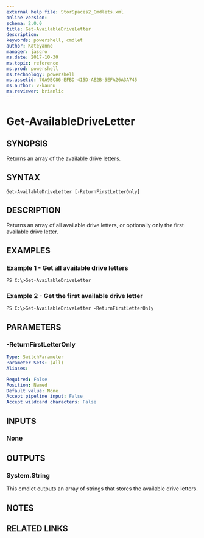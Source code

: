 ```yaml
---
external help file: StorSpaces2_Cmdlets.xml
online version: 
schema: 2.0.0
title: Get-AvailableDriveLetter
description: 
keywords: powershell, cmdlet
author: Kateyanne
manager: jasgro
ms.date: 2017-10-30
ms.topic: reference
ms.prod: powershell
ms.technology: powershell
ms.assetid: 70A9BC86-EFBD-415D-AE2B-5EFA26A3A745
ms.author: v-kaunu
ms.reviewer: brianlic
---
```


# Get-AvailableDriveLetter

## SYNOPSIS
Returns an array of the available drive letters.

## SYNTAX

```
Get-AvailableDriveLetter [-ReturnFirstLetterOnly]
```

## DESCRIPTION
Returns an array of all available drive letters, or optionally only the first available drive letter.

## EXAMPLES

### Example 1 - Get all available drive letters
```
PS C:\>Get-AvailableDriveLetter
```

### Example 2 - Get the first available drive letter
```
PS C:\>Get-AvailableDriveLetter -ReturnFirstLetterOnly
```

## PARAMETERS

### -ReturnFirstLetterOnly
```yaml
Type: SwitchParameter
Parameter Sets: (All)
Aliases: 

Required: False
Position: Named
Default value: None
Accept pipeline input: False
Accept wildcard characters: False
```

## INPUTS

### None

## OUTPUTS

### System.String
This cmdlet outputs an array of strings that stores the available drive letters.

## NOTES

## RELATED LINKS

